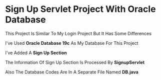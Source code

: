 <h1>Sign Up Servlet Project With Oracle Database</h1>

<p>This Project Is Similar To My Login Project But It Has Some Differences</p>

<p>I've Used <b>Oracle Database 19c</b> As My Database For This Project</p>

<p>I've Added A <b>Sign Up Section</b></p>

<p>The Information Of Sign Up Section Is Processed By <b>SignupServlet</b></p>

<p>Also The Database Codes Are In A Separate File Named <b>DB.java</b></p>




